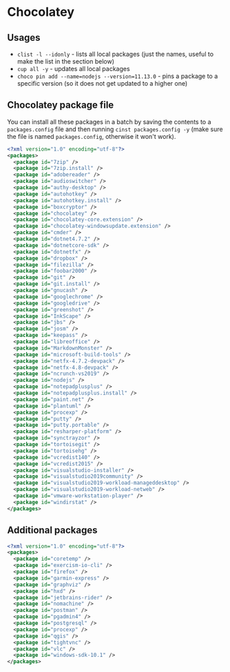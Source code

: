 # Chocolatey

## Usages
- `clist -l --idonly` - lists all local packages (just the names, useful to make the list in the section below)
- `cup all -y` - updates all local packages
- `choco pin add --name=nodejs --version=11.13.0` - pins a package to a specific version (so it does not get updated to a higher one)

## Chocolatey package file

You can install all these packages in a batch by saving the contents to a `packages.config` file and then running `cinst packages.config -y` (make sure the file is named `packages.config`, otherwise it won't work).

```xml
<?xml version="1.0" encoding="utf-8"?>
<packages>
  <package id="7zip" />
  <package id="7zip.install" />
  <package id="adobereader" />
  <package id="audioswitcher" />
  <package id="authy-desktop" />
  <package id="autohotkey" />
  <package id="autohotkey.install" />
  <package id="boxcryptor" />
  <package id="chocolatey" />
  <package id="chocolatey-core.extension" />
  <package id="chocolatey-windowsupdate.extension" />
  <package id="cmder" />
  <package id="dotnet4.7.2" />
  <package id="dotnetcore-sdk" />
  <package id="dotnetfx" />
  <package id="dropbox" />
  <package id="filezilla" />
  <package id="foobar2000" />
  <package id="git" />
  <package id="git.install" />
  <package id="gnucash" />
  <package id="googlechrome" />
  <package id="googledrive" />
  <package id="greenshot" />
  <package id="InkScape" />
  <package id="jbs" />
  <package id="josm" />
  <package id="keepass" />
  <package id="libreoffice" />
  <package id="MarkdownMonster" />
  <package id="microsoft-build-tools" />
  <package id="netfx-4.7.2-devpack" />
  <package id="netfx-4.8-devpack" />
  <package id="ncrunch-vs2019" />
  <package id="nodejs" />
  <package id="notepadplusplus" />
  <package id="notepadplusplus.install" />
  <package id="paint.net" />
  <package id="plantuml" />
  <package id="procexp" />
  <package id="putty" />
  <package id="putty.portable" />
  <package id="resharper-platform" />
  <package id="synctrayzor" />
  <package id="tortoisegit" />
  <package id="tortoisehg" />
  <package id="vcredist140" />
  <package id="vcredist2015" />
  <package id="visualstudio-installer" />
  <package id="visualstudio2019community" />
  <package id="visualstudio2019-workload-manageddesktop" />
  <package id="visualstudio2019-workload-netweb" />
  <package id="vmware-workstation-player" />
  <package id="windirstat" />
</packages>
```

## Additional packages

```xml
<?xml version="1.0" encoding="utf-8"?>
<packages>
  <package id="coretemp" />
  <package id="exercism-io-cli" />
  <package id="firefox" />
  <package id="garmin-express" />
  <package id="graphviz" />
  <package id="hxd" />
  <package id="jetbrains-rider" />
  <package id="nomachine" />
  <package id="postman" />
  <package id="pgadmin4" />
  <package id="postgresql" />
  <package id="procexp" />
  <package id="qgis" />
  <package id="tightvnc" />
  <package id="vlc" />
  <package id="windows-sdk-10.1" />
</packages>
```
